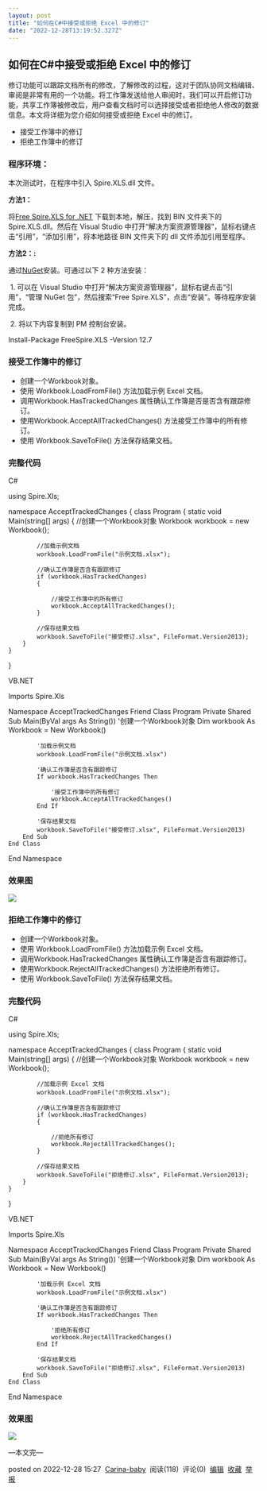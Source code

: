 ```yaml
---
layout: post
title: "如何在C#中接受或拒绝 Excel 中的修订"
date: "2022-12-28T13:19:52.327Z"
---
```

如何在C#中接受或拒绝 Excel 中的修订
----------------------

修订功能可以跟踪文档所有的修改，了解修改的过程，这对于团队协同文档编辑、审阅是非常有用的一个功能。将工作簿发送给他人审阅时，我们可以开启修订功能，共享工作簿被修改后，用户查看文档时可以选择接受或者拒绝他人修改的数据信息。本文将详细为您介绍如何接受或拒绝 Excel 中的修订。

*   接受工作簿中的修订
*   拒绝工作簿中的修订

### 程序环境：

本次测试时，在程序中引入 Spire.XLS.dll 文件。

**方法1：**

将[Free Spire.XLS for .NET​​](https://www.e-iceblue.cn/Downloads/Free-Spire-XLS-NET.html) 下载到本地，解压，找到 BIN 文件夹下的 Spire.XLS.dll。然后在 Visual Studio 中打开“解决方案资源管理器”，鼠标右键点击“引用”，“添加引用”，将本地路径 BIN 文件夹下的 dll 文件添加引用至程序。

**方法2：:**

通过​[NuGet](https://www.nuget.org/packages/FreeSpire.XLS/)​​安装。可通过以下 2 种方法安装：

 1. 可以在 Visual Studio 中打开“解决方案资源管理器”，鼠标右键点击“引用”，“管理 NuGet 包”，然后搜索“Free Spire.XLS”，点击“安装”。等待程序安装完成。

 2. 将以下内容复制到 PM 控制台安装。

Install-Package FreeSpire.XLS -Version 12.7

### 接受工作簿中的修订

*   创建一个Workbook对象。
*   使用 Workbook.LoadFromFile() 方法加载示例 Excel 文档。
*   调用Workbook.HasTrackedChanges 属性确认工作簿是否是否含有跟踪修订。
*   使用Workbook.AcceptAllTrackedChanges() 方法接受工作簿中的所有修订。
*   使用 Workbook.SaveToFile() 方法保存结果文档。

### 完整代码

C#

using Spire.Xls;

namespace AcceptTrackedChanges
{
    class Program
    {
        static void Main(string\[\] args)
        {
            //创建一个Workbook对象
            Workbook workbook = new Workbook();

            //加载示例文档
            workbook.LoadFromFile("示例文档.xlsx");

            //确认工作簿是否含有跟踪修订
            if (workbook.HasTrackedChanges)
            {

                //接受工作簿中的所有修订
                workbook.AcceptAllTrackedChanges();
            }

            //保存结果文档
            workbook.SaveToFile("接受修订.xlsx", FileFormat.Version2013);
        }
    }
}

VB.NET

Imports Spire.Xls

Namespace AcceptTrackedChanges
    Friend Class Program
        Private Shared Sub Main(ByVal args As String())
            '创建一个Workbook对象
            Dim workbook As Workbook = New Workbook()

            '加载示例文档
            workbook.LoadFromFile("示例文档.xlsx")

            '确认工作簿是否含有跟踪修订
            If workbook.HasTrackedChanges Then

                '接受工作簿中的所有修订
                workbook.AcceptAllTrackedChanges()
            End If

            '保存结果文档
            workbook.SaveToFile("接受修订.xlsx", FileFormat.Version2013)
        End Sub
    End Class
End Namespace

### 效果图

![](https://img2023.cnblogs.com/blog/2859233/202212/2859233-20221228151546968-1137721264.jpg)

### 拒绝工作簿中的修订

*   创建一个Workbook对象。
*   使用 Workbook.LoadFromFile() 方法加载示例 Excel 文档。
*   调用Workbook.HasTrackedChanges 属性确认工作簿是否含有跟踪修订。
*   使用Workbook.RejectAllTrackedChanges() 方法拒绝所有修订。
*   使用 Workbook.SaveToFile() 方法保存结果文档。

### 完整代码

C#

using Spire.Xls;

namespace AcceptTrackedChanges
{
    class Program
    {
        static void Main(string\[\] args)
        {
            //创建一个Workbook对象
            Workbook workbook = new Workbook();

            //加载示例 Excel 文档
            workbook.LoadFromFile("示例文档.xlsx");

            //确认工作簿是否含有跟踪修订
            if (workbook.HasTrackedChanges)
            {

                //拒绝所有修订
                workbook.RejectAllTrackedChanges();
            }

            //保存结果文档
            workbook.SaveToFile("拒绝修订.xlsx", FileFormat.Version2013);
        }
    }
}

VB.NET

Imports Spire.Xls

Namespace AcceptTrackedChanges
    Friend Class Program
        Private Shared Sub Main(ByVal args As String())
            '创建一个Workbook对象
            Dim workbook As Workbook = New Workbook()

            '加载示例 Excel 文档
            workbook.LoadFromFile("示例文档.xlsx")

            '确认工作簿是否含有跟踪修订
            If workbook.HasTrackedChanges Then

                '拒绝所有修订
                workbook.RejectAllTrackedChanges()
            End If

            '保存结果文档
            workbook.SaveToFile("拒绝修订.xlsx", FileFormat.Version2013)
        End Sub
    End Class
End Namespace

### 效果图

![](https://img2023.cnblogs.com/blog/2859233/202212/2859233-20221228152518191-1570675484.jpg)

—本文完—

posted on 2022-12-28 15:27  [Carina-baby](https://www.cnblogs.com/Carina-baby/)  阅读(118)  评论(0)  [编辑](https://i.cnblogs.com/EditPosts.aspx?postid=17010252)  [收藏](javascript:void(0))  [举报](javascript:void(0))